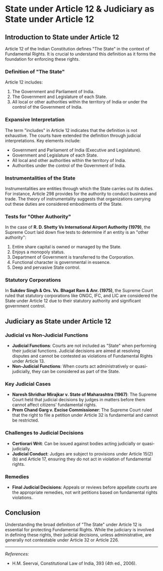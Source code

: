 # State under Article 12 & Judiciary as State under Article 12

## Introduction to State under Article 12

Article 12 of the Indian Constitution defines "The State" in the context of Fundamental Rights. It is crucial to understand this definition as it forms the foundation for enforcing these rights.

### Definition of "The State"

Article 12 includes:
1. The Government and Parliament of India.
2. The Government and Legislature of each State.
3. All local or other authorities within the territory of India or under the control of the Government of India.

### Expansive Interpretation

The term "includes" in Article 12 indicates that the definition is not exhaustive. The courts have extended the definition through judicial interpretations. Key elements include:
- Government and Parliament of India (Executive and Legislature).
- Government and Legislature of each State.
- All local and other authorities within the territory of India.
- Authorities under the control of the Government of India.

### Instrumentalities of the State

Instrumentalities are entities through which the State carries out its duties. For instance, Article 298 provides for the authority to conduct business and trade. The theory of instrumentality suggests that organizations carrying out these duties are considered embodiments of the State.

### Tests for "Other Authority"

In the case of **R. D. Shetty Vs International Airport Authority (1979)**, the Supreme Court laid down five tests to determine if an entity is an "other authority":
1. Entire share capital is owned or managed by the State.
2. Enjoys a monopoly status.
3. Department of Government is transferred to the Corporation.
4. Functional character is governmental in essence.
5. Deep and pervasive State control.

### Statutory Corporations

In **Sukdev Singh & Ors. Vs. Bhagat Ram & Anr. (1975)**, the Supreme Court ruled that statutory corporations like ONGC, IFC, and LIC are considered the State under Article 12 due to their statutory authority and significant government control.

## Judiciary as State under Article 12

### Judicial vs Non-Judicial Functions

- **Judicial Functions**: Courts are not included as "State" when performing their judicial functions. Judicial decisions are aimed at resolving disputes and cannot be contested as violations of Fundamental Rights under Article 13.
- **Non-Judicial Functions**: When courts act administratively or quasi-judicially, they can be considered as part of the State.

### Key Judicial Cases

- **Naresh Shridhar Mirajkar v. State of Maharashtra (1967)**: The Supreme Court held that judicial decisions by judges in matters before them cannot affect citizens' fundamental rights.
- **Prem Chand Garg v. Excise Commissioner**: The Supreme Court ruled that the right to file a petition under Article 32 is fundamental and cannot be restricted.

### Challenges to Judicial Decisions

- **Certiorari Writ**: Can be issued against bodies acting judicially or quasi-judicially.
- **Judicial Conduct**: Judges are subject to provisions under Article 15(2)(b) and Article 17, ensuring they do not act in violation of fundamental rights.

### Remedies

- **Final Judicial Decisions**: Appeals or reviews before appellate courts are the appropriate remedies, not writ petitions based on fundamental rights violations.

## Conclusion

Understanding the broad definition of "The State" under Article 12 is essential for protecting Fundamental Rights. While the judiciary is involved in defining these rights, their judicial decisions, unless administrative, are generally not contestable under Article 32 or Article 226.

---

*References:*
- H.M. Seervai, Constitutional Law of India, 393 (4th ed., 2006).
